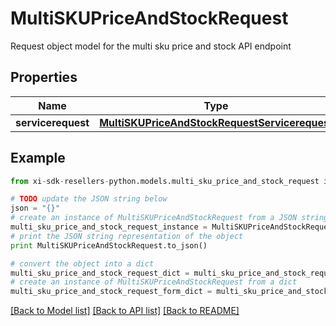 # MultiSKUPriceAndStockRequest

Request object model for the multi sku price and stock API endpoint

## Properties

Name | Type | Description | Notes
------------ | ------------- | ------------- | -------------
**servicerequest** | [**MultiSKUPriceAndStockRequestServicerequest**](MultiSKUPriceAndStockRequestServicerequest.md) |  | [optional] 

## Example

```python
from xi-sdk-resellers-python.models.multi_sku_price_and_stock_request import MultiSKUPriceAndStockRequest

# TODO update the JSON string below
json = "{}"
# create an instance of MultiSKUPriceAndStockRequest from a JSON string
multi_sku_price_and_stock_request_instance = MultiSKUPriceAndStockRequest.from_json(json)
# print the JSON string representation of the object
print MultiSKUPriceAndStockRequest.to_json()

# convert the object into a dict
multi_sku_price_and_stock_request_dict = multi_sku_price_and_stock_request_instance.to_dict()
# create an instance of MultiSKUPriceAndStockRequest from a dict
multi_sku_price_and_stock_request_form_dict = multi_sku_price_and_stock_request.from_dict(multi_sku_price_and_stock_request_dict)
```
[[Back to Model list]](../README.md#documentation-for-models) [[Back to API list]](../README.md#documentation-for-api-endpoints) [[Back to README]](../README.md)


